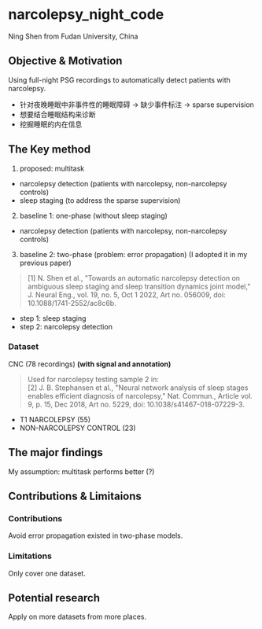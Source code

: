# narcolepsy_night_code
Ning Shen from Fudan University, China

## Objective & Motivation
Using full-night PSG recordings to automatically detect patients with narcolepsy.
- 针对夜晚睡眠中非事件性的睡眠障碍 → 缺少事件标注 → sparse supervision
- 想要结合睡眠结构来诊断
- 挖掘睡眠的内在信息

## The Key method
1. proposed: multitask
  - narcolepsy detection (patients with narcolepsy, non-narcolepsy controls)
  - sleep staging (to address the sparse supervision)
2. baseline 1: one-phase (without sleep staging)
  - narcolepsy detection (patients with narcolepsy, non-narcolepsy controls)
3. baseline 2: two-phase (problem: error propagation) (I adopted it in my previous paper)
> [1]	N. Shen et al., "Towards an automatic narcolepsy detection on ambiguous sleep staging and sleep transition dynamics joint model," J. Neural Eng., vol. 19, no. 5, Oct 1 2022, Art no. 056009, doi: 10.1088/1741-2552/ac8c6b.
  - step 1: sleep staging
  - step 2: narcolepsy detection

### Dataset
CNC (78 recordings) **(with signal and annotation)**
> Used for narcolepsy testing sample 2 in: <br>
> [2]	J. B. Stephansen et al., "Neural network analysis of sleep stages enables efficient diagnosis of narcolepsy," Nat. Commun., Article vol. 9, p. 15, Dec 2018, Art no. 5229, doi: 10.1038/s41467-018-07229-3.
- T1 NARCOLEPSY (55)
- NON-NARCOLEPSY CONTROL (23)
	
## The major findings
My assumption: multitask performs better (?)

## Contributions & Limitaions
### Contributions
Avoid error propagation existed in two-phase models.

### Limitations
Only cover one dataset.

## Potential research
Apply on more datasets from more places.
